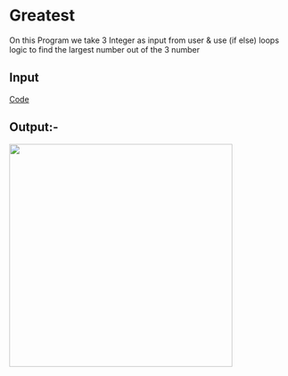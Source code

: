 # Greatest


On this Program we take 3 Integer as input from user & use (if else) loops logic to find the largest number out of the 3 number 

## Input

[Code](./Greatest.py)

## Output:-

<img 
 width ="400" src="https://i.postimg.cc/QdDRhDSR/greatest.png">
